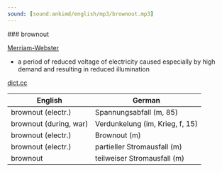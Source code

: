 ```yaml
---
sound: [sound:ankimd/english/mp3/brownout.mp3]
---
```


\### brownout

[Merriam-Webster](https://www.merriam-webster.com/dictionary/brownout)

- a period of reduced voltage of electricity caused especially by high demand and resulting in reduced illumination

[dict.cc](https://www.dict.cc/brownout)

| English        | German       |
| -------------- | ------------ |
| brownout (electr.) | Spannungsabfall (m, 85) |
| brownout (during, war) | Verdunkelung (im, Krieg, f, 15) |
| brownout (electr.) | Brownout (m) |
| brownout (electr.) | partieller Stromausfall (m) |
| brownout | teilweiser Stromausfall (m) |
